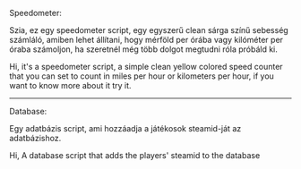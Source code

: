 Speedometer:

Szia, ez egy speedometer script, egy egyszerű clean sárga színű sebesség számláló, amiben lehet állítani, hogy mérföld per órába vagy kilóméter per óraba számoljon, ha szeretnél még több dolgot megtudni róla próbáld ki.

Hi, it's a speedometer script, a simple clean yellow colored speed counter that you can set to count in miles per hour or kilometers per hour, if you want to know more about it try it.

-------------------------------------

Database:

Egy adatbázis script, ami hozzáadja a játékosok steamid-ját az adatbázishoz.

Hi, A database script that adds the players' steamid to the database
